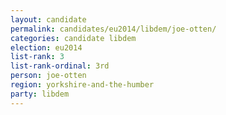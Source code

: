 ```yaml
---
layout: candidate
permalink: candidates/eu2014/libdem/joe-otten/
categories: candidate libdem
election: eu2014
list-rank: 3
list-rank-ordinal: 3rd
person: joe-otten
region: yorkshire-and-the-humber
party: libdem
---
```

